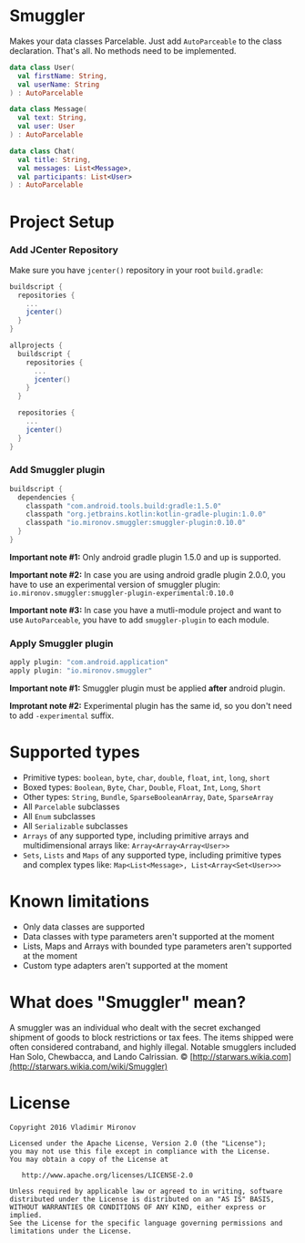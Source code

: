 # Smuggler
Makes your data classes Parcelable. Just add `AutoParceable` to the class declaration. That's all. No methods need to be implemented.

```kotlin
data class User(
  val firstName: String,
  val userName: String
) : AutoParcelable

data class Message(
  val text: String,
  val user: User
) : AutoParcelable

data class Chat(
  val title: String,
  val messages: List<Message>,
  val participants: List<User>
) : AutoParcelable
```

# Project Setup
### Add JCenter Repository
Make sure you have `jcenter()` repository in your root `build.gradle`:
```gradle
buildscript {
  repositories {
    ...
    jcenter()
  }
}

allprojects {
  buildscript {
    repositories {
      ...
      jcenter()
    }
  }

  repositories {
    ...
    jcenter()
  }
}
```
### Add Smuggler plugin
```gradle
buildscript {
  dependencies {
  	classpath "com.android.tools.build:gradle:1.5.0"
    classpath "org.jetbrains.kotlin:kotlin-gradle-plugin:1.0.0"
    classpath "io.mironov.smuggler:smuggler-plugin:0.10.0"
  }
}
```
**Important note #1:** Only android gradle plugin 1.5.0 and up is supported.

**Important note #2:** In case you are using android gradle plugin 2.0.0, you have to use an experimental version of smuggler plugin: `io.mironov.smuggler:smuggler-plugin-experimental:0.10.0`

**Important note #3:** In case you have a mutli-module project and want to use `AutoParceable`, you have to add `smuggler-plugin` to each module.
### Apply Smuggler plugin
```gradle
apply plugin: "com.android.application"
apply plugin: "io.mironov.smuggler"
```
**Important note #1:** Smuggler plugin must be applied **after** android plugin.

**Improtant note #2:** Experimental plugin has the same id, so you don't need to add `-experimental` suffix.

# Supported types
- Primitive types: `boolean`, `byte`, `char`, `double`, `float`, `int`, `long`, `short`
- Boxed types: `Boolean`, `Byte`, `Char`, `Double`, `Float`, `Int`, `Long`, `Short`
- Other types: `String`, `Bundle`, `SparseBooleanArray`, `Date`, `SparseArray`
- All `Parcelable` subclasses
- All `Enum` subclasses
- All `Serializable` subclasses
- `Arrays` of any supported type, including primitive arrays and multidimensional arrays like: `Array<Array<Array<User>>`
- `Sets`, `Lists` and `Maps` of any supported type, including primitive types and complex types like: `Map<List<Message>, List<Array<Set<User>>>`

# Known limitations
- Only data classes are supported
- Data classes with type parameters aren't supported at the moment
- Lists, Maps and Arrays with bounded type parameters aren't supported at the moment
- Custom type adapters aren't supported at the moment

# What does "Smuggler" mean?
A smuggler was an individual who dealt with the secret exchanged shipment of goods to block restrictions or tax fees. The items shipped were often considered contraband, and highly illegal. Notable smugglers included Han Solo, Chewbacca, and Lando Calrissian. © [http://starwars.wikia.com](http://starwars.wikia.com/wiki/Smuggler)

# License

    Copyright 2016 Vladimir Mironov

    Licensed under the Apache License, Version 2.0 (the "License");
    you may not use this file except in compliance with the License.
    You may obtain a copy of the License at

       http://www.apache.org/licenses/LICENSE-2.0

    Unless required by applicable law or agreed to in writing, software
    distributed under the License is distributed on an "AS IS" BASIS,
    WITHOUT WARRANTIES OR CONDITIONS OF ANY KIND, either express or implied.
    See the License for the specific language governing permissions and
    limitations under the License.
